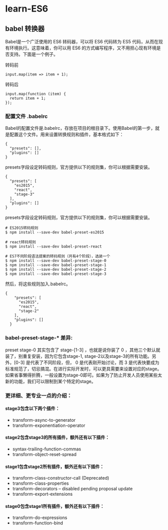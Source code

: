 # learn-ES6

## babel 转换器 ##

Babel是一个广泛使用的 ES6 转码器，可以将 ES6 代码转为 ES5 代码，从而在现有环境执行。这意味着，你可以用 ES6 的方式编写程序，又不用担心现有环境是否支持。下面是一个例子。

转码前

```
input.map(item => item + 1);
```

转码后

```
input.map(function (item) {
  return item + 1;
});
```

### 配置文件 .babelrc ###

Babel的配置文件是.babelrc，存放在项目的根目录下。使用Babel的第一步，就是配置这个文件。用来设置转换规则和插件，基本格式如下：

```
{
  "presets": [],
  "plugins": []
}
```

presets字段设定转码规则，官方提供以下的规则集，你可以根据需要安装。

```
{
  "presets": [
    "es2015",
    "react",
    "stage-3"
  ],
  "plugins": []
}
```

presets字段设定转码规则，官方提供以下的规则集，你可以根据需要安装。

```
# ES2015转码规则
$ npm install --save-dev babel-preset-es2015

# react转码规则
$ npm install --save-dev babel-preset-react

# ES7不同阶段语法提案的转码规则（共有4个阶段），选装一个
$ npm install --save-dev babel-preset-stage-0
$ npm install --save-dev babel-preset-stage-1
$ npm install --save-dev babel-preset-stage-2
$ npm install --save-dev babel-preset-stage-3
```

然后，将这些规则加入.babelrc。

```
{
    "presets": [
      "es2015",
      "react",
      "stage-2"
    ],
    "plugins": []
  }
```

### babel-preset-stage-* 差异: ###

preset stage-0 其实包含了 stage-[1-3] ，也就是说你装了 0 ，其他三个默认就装了，别重复安装，因为它包含stage-1, stage-2以及stage-3的所有功能。另外，[0-3] 是代表了不同阶段，但， 0 是代表刚开始讨论，而 3 是代表快要成为标准规范了，切忌搞混。在进行实际开发时，可以更具需要来设置对应的stage。如果省事懒得折腾，一般设置为stage-0即可。如果为了防止开发人员使用某些太新的功能，我们可以限制到某个特定的stage。

### 更详细、更专业一点的介绍： ###
#### stage3包含以下两个插件： ####

- transform-async-to-generator
- transform-exponentiation-operator

#### stage2包含stage3的所有插件，额外还有以下插件： ####

- syntax-trailing-function-commas
- transform-object-reset-spread

#### stage1包含stage2所有插件，额外还有以下插件： ####

- transform-class-constructor-call (Deprecated)
- transform-class-properties
- transform-decorators – disabled pending proposal update
- transform-export-extensions

#### stage0包含stage1所有插件，额外还有以下插件： ####

- transform-do-expressions
- transform-function-bind




